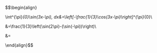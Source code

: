 $$\begin{align}

\int^{\pi}_{0}\sin(3x-\pi)\, dx&=\left[-\frac{1}{3}\cos(3x-\pi)\right]^{\pi}_{0}\\

&=\frac{1}{3}\left(\sin(2\pi)-(\sin(-\pi))\right)\\

&=

\end{align}$$